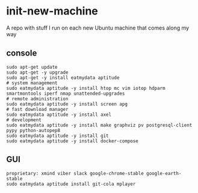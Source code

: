 # init-new-machine
A repo with stuff I run on each new Ubuntu machine that comes along my way

## console

```
sudo apt-get update
sudo apt-get -y upgrade
sudo apt-get -y install eatmydata aptitude
# system management
sudo eatmydata aptitude -y install htop mc vim iotop hdparm smartmontools iperf nmap unattended-upgrades
# remote administration
sudo eatmydata aptitude -y install screen apg
# fast download manager
sudo eatmydata aptitude -y install axel
# development
sudo eatmydata aptitude -y install make graphviz pv postgresql-client pypy python-autopep8
sudo eatmydata aptitude -y install git
sudo eatmydata aptitude -y install docker-compose
```
  
## GUI

```
proprietary: xmind viber slack google-chrome-stable google-earth-stable
sudo eatmydata aptitude install git-cola mplayer
```
